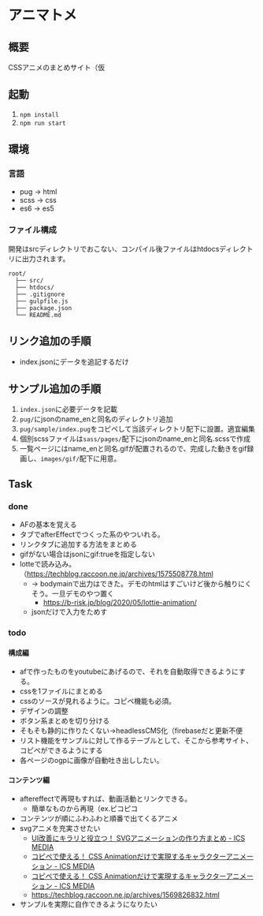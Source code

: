 # アニマトメ

## 概要
CSSアニメのまとめサイト（仮

## 起動
1. `npm install`
2. `npm run start`

## 環境
### 言語
- pug → html
- scss → css
- es6 → es5

### ファイル構成
開発はsrcディレクトリでおこない、コンパイル後ファイルはhtdocsディレクトリに出力されます。
```
root/
  ├── src/
  ├── htdocs/
  ├── .gitignore
  ├── gulpfile.js
  ├── package.json
  └── README.md
```

## リンク追加の手順
* index.jsonにデータを追記するだけ

## サンプル追加の手順
1. `index.json`に必要データを記載
2. `pug/`にjsonのname_enと同名のディレクトリ追加
3. `pug/sample/index.pug`をコピペして当該ディレクトリ配下に設置。適宜編集
4. 個別scssファイルは`sass/pages/`配下にjsonのname_enと同名.scssで作成
5. 一覧ページにはname_enと同名.gifが配置されるので、完成した動きをgif録画し、`images/gif/`配下に用意。

## Task
### done
* AFの基本を覚える
* タブでafterEffectでつくった系のやついれる。
* リンクタブに追加する方法をまとめる
* gifがない場合はjsonにgif:trueを指定しない
* lotteで読み込み。（https://techblog.raccoon.ne.jp/archives/1575508778.html
  * -> bodymainで出力はできた。デモのhtmlはすごいけど後から触りにくそう。一旦デモのやつ置く
    * https://b-risk.jp/blog/2020/05/lottie-animation/
  * jsonだけで入力をためす 


### todo
#### 構成編
* afで作ったものをyoutubeにあげるので、それを自動取得できるようにする。
* cssを1ファイルにまとめる
* cssのソースが見れるように。コピペ機能も必須。
* デザインの調整
* ボタン系まとめを切り分ける
* そもそも静的に作りたくない→headlessCMS化（firebaseだと更新不便
* リスト機能をサンプルに対して作るテーブルとして、そこから参考サイト、コピペができるようにする
* 各ページのogpに画像が自動吐き出ししたい。
  
#### コンテンツ編
* aftereffectで再現もすれば、動画活動とリンクできる。
  * 簡単なものから再現（ex.ピコピコ
* コンテンツが順にふわふわと順番で出てくるアニメ
* svgアニメを充実させたい
  * [UI改善にキラリと役立つ！ SVGアニメーションの作り方まとめ - ICS MEDIA](https://ics.media/entry/15970/)
  * [コピペで使える！ CSS Animationだけで実現するキャラクターアニメーション - ICS MEDIA](https://ics.media/entry/11336/)
  * [コピペで使える！ CSS Animationだけで実現するキャラクターアニメーション - ICS MEDIA](https://ics.media/entry/11336/)
  * https://techblog.raccoon.ne.jp/archives/1569826832.html
* サンプルを実際に自作できるようになりたい
  